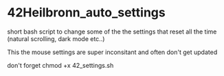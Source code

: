 # 42Heilbronn_auto_settings
short bash script to change some of the the settings that reset all the time (natural scrolling, dark mode etc..)

This the mouse settings are super inconsitant and often don't get updated

don't forget chmod +x 42_settings.sh